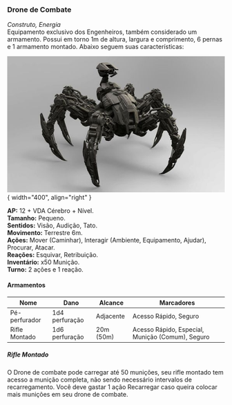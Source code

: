 ### Drone de Combate


_Construto, Energia_  
Equipamento exclusivo dos Engenheiros, também considerado um armamento. Possui em torno 1m de altura, largura e comprimento, 6 pernas e 1 armamento montado. Abaixo seguem suas características:

![Drone de Combate](../../images/human/combat_drone.jpg){ width="400", align="right" }

**AP:** 12 + VDA Cérebro + Nível.  
**Tamanho:** Pequeno.    
**Sentidos:** Visão, Audição, Tato.    
**Movimento:** Terrestre 6m.    
**Ações:** Mover (Caminhar), Interagir (Ambiente, Equipamento, Ajudar), Procurar, Atacar.  
**Reações:** Esquivar, Retribuição.  
**Inventário:** x50 Munição.  
**Turno:** 2 ações e 1 reação.  

#### Armamentos

| Nome          | Dano           | Alcance   | Marcadores                                       |
| ------------- | -------------- | --------- | ------------------------------------------------ |
| Pé-perfurador | 1d4 perfuração | Adjacente | Acesso Rápido, Seguro                            |
| Rifle Montado | 1d6 perfuração | 20m (50m) | Acesso Rápido, Especial, Munição (Comum), Seguro |

##### Rifle Montado
O Drone de combate pode carregar até 50 munições, seu rifle montado tem acesso a munição completa, não sendo necessário intervalos de recarregamento. Você deve gastar 1 ação Recarregar caso queira colocar mais munições em seu drone de combate.
